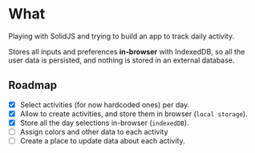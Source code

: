 # What

Playing with SolidJS and trying to build an app to track daily activity.

Stores all inputs and preferences **in-browser** with IndexedDB, so all the user data is persisted, and nothing is stored in an external database.

## Roadmap

- [x] Select activities (for now hardcoded ones) per day.
- [x] Allow to create activities, and store them in browser (`local storage`).
- [x] Store all the day selections in-browser (`indexedDB`).
- [ ] Assign colors and other data to each activity
- [ ] Create a place to update data about each activity.
